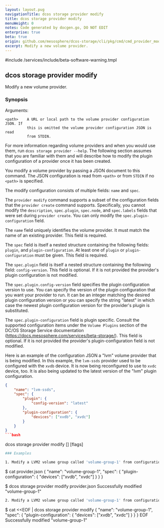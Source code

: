 ```yaml
---
layout: layout.pug
navigationTitle: dcos storage provider modify
title: dcos storage provider modify
menuWeight: 0
notes: Code generated by docgen.go, DO NOT EDIT
enterprise: true
beta: true
origin: github.com/mesosphere/dcos-storage/cli/pkg/cmd/cmd_provider_modify.go
excerpt: Modify a new volume provider.
---
```

#include /services/include/beta-software-warning.tmpl

## dcos storage provider modify

Modify a new volume provider.

### Synopsis

Arguments:

    <path>    A URL or local path to the volume provider configuration JSON. If
              this is omitted the volume provider configuration JSON is read
              from STDIN.

For more information regarding volume providers and when you would use them, run
`dcos storage provider --help`. The following section assumes that you are
familiar with them and will describe how to modify the plugin configuration of
a provider once it has been created.

You modify a volume provider by passing a JSON document to this command. The
JSON configuration is read from `<path>` or from `STDIN` if no `<path>` is
specified.

The modify configuration consists of multiple fields: `name` and `spec`.

The `provider modify` command supports a subset of the configuration fields
that the `provider create` command supports. Specifically, you cannot modify
the `description`, `spec.plugin`, `spec.node`, and `spec.labels` fields that
were set during `provider create`. You can only modify the
`spec.plugin-configuration` field.

The `name` field uniquely identifies the volume provider. It must match the
name of an existing provider. This field is required.

The `spec` field is itself a nested structure containing the following fields:
`plugin`, and `plugin-configuration`. At least one of `plugin` or
`plugin-configuration` must be given. This field is required.

The `spec.plugin` field is itself a nested structure containing the following
field: `config-version`. This field is optional. If it is not provided the
provider's plugin configuration is not modified.

The `spec.plugin.config-version` field specifies the plugin configuration
version to use. You can specify the version of the plugin configuration that
you want your provider to run. It can be an integer matching the desired plugin
configuration version or you can specify the string "latest" in which case the
newest plugin configuration version for the provider's plugin is substituted.

The `spec.plugin-configuration` field is plugin specific. Consult the supported
configuration items under the `Volume Plugins` section of the DC/OS Storage
Service documentation (<https://docs.mesosphere.com/services/beta-storage/>).
This field is optional. If it is not provided the provider's
plugin-configuration field is not modified.

Here is an example of the configuration JSON a "lvm" volume provider that is
being modified. In this example, the `lvm-ssds` provider used to be configured
with the `xvdb` device. It is now being reconfigured to use to `xvdc` device,
too. It is also being updated to the latest version of the "lvm" plugin
configuration.

```json
{
    "name": "lvm-ssds",
    "spec": {
        "plugin": {
            "config-version": "latest"
        },
        "plugin-configuration": {
            "devices": ["xvdb", "xvdc"]
        }
    }
}
```bash
```
dcos storage provider modify [<path>] [flags]
```bash
### Examples

1. Modify a LVM2 volume group called 'volume-group-1' from configuration in a local file called 'provider.json':
```

$ cat provider.json
{
    "name": "volume-group-1",
    "spec": {
        "plugin-configuration": {
            "devices": ["xvdb", "xvdc"]
        }
    }
}

$ dcos storage provider modify provider.json
Successfully modified "volume-group-1"

```bash
2. Modify a LVM2 volume group called 'volume-group-1' from configuration passed on stdin:
```

$ cat <<EOF | dcos storage provider modify
{
    "name": "volume-group-1",
    "spec": {
        "plugin-configuration": {
            "devices": ["xvdb", "xvdc"]
        }
    }
}
EOF
Successfully modified "volume-group-1"
